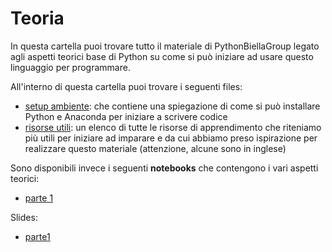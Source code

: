 # Teoria

In questa cartella puoi trovare tutto il materiale di PythonBiellaGroup legato agli aspetti teorici base di Python su come si può iniziare ad usare questo linguaggio per programmare.

All'interno di questa cartella puoi trovare i seguenti files:

- [setup ambiente](setup_ambiente.md): che contiene una spiegazione di come si può installare Python e Anaconda per iniziare a scrivere codice
- [risorse utili](risorse_utili.md): un elenco di tutte le risorse di apprendimento che riteniamo più utili per iniziare ad imparare e da cui abbiamo preso ispirazione per realizzare questo materiale (attenzione, alcune sono in inglese)

Sono disponibili invece i seguenti **notebooks** che contengono i vari aspetti teorici:

- [parte 1](parte1.ipynb)


Slides: 

- [parte1](https://pythonbiellagroup.github.io/PythonBase/teoria/parte1.slides.html)


